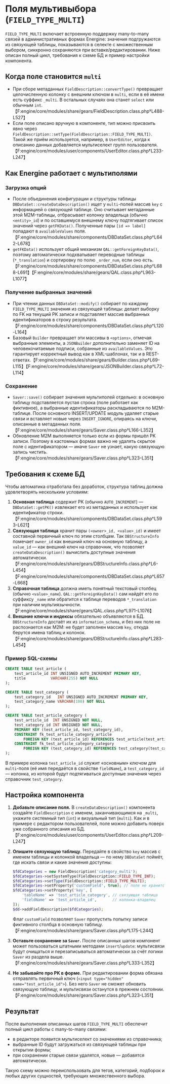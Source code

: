# Поля мультивыбора (`FIELD_TYPE_MULTI`)

`FIELD_TYPE_MULTI` включает встроенную поддержку many-to-many связей в административных формах Energine: значения подгружаются из связующей таблицы, показываются в селекте с множественным выбором, синхронно сохраняются при вставке/редактировании. Ниже описан полный цикл, требования к схеме БД и пример настройки компонента.

## Когда поле становится `multi`

* При сборе метаданных `FieldDescription::convertType()` превращает целочисленную колонку с внешним ключом в `multi`, если в её имени есть суффикс `_multi`. В остальных случаях она станет `select` или обычным `int`.【F:engine/core/modules/share/gears/FieldDescription.class.php†L488-L527】
* Если поле описано вручную в компоненте, тип можно присвоить явно через `FieldDescription::setType(FieldDescription::FIELD_TYPE_MULTI)`. Такой же приём используется, например, в `UserEditor`, когда к описанию данных добавляется мультиселект групп пользователя.【F:engine/core/modules/user/components/UserEditor.class.php†L233-L247】

## Как Energine работает с мультиполями

### Загрузка опций

* После объединения конфигурации и структуры таблицы `DBDataSet::createDataDescription()` ищет у `multi`-полей массив `key` с информацией о связующей таблице. Оно считывает метаданные этой M2M-таблицы, отбрасывает колонку владельца (обычно `<entity>_id`) и по оставшемуся внешнему ключу подтягивает список значений через `getFKData()`. Полученные пары `[id => label]` попадают в `availableValues` поля.【F:engine/core/modules/share/components/DBDataSet.class.php†L642-L678】
* `getFKData()` использует общий механизм `QAL::getForeignKeyData()`, поэтому автоматически подхватывает переводные таблицы (`*_translation`) и сортировку по полю `_order_num`, если оно есть.【F:engine/core/modules/share/components/DBDataSet.class.php†L688-L691】【F:engine/core/modules/share/gears/QAL.class.php†L963-L1077】

### Получение выбранных значений

* При чтении данных `DBDataSet::modify()` собирает по каждому `FIELD_TYPE_MULTI` значения из связующей таблицы: делает выборку по FK на текущий PK записи и подставляет массив выбранных идентификаторов в строку результата.【F:engine/core/modules/share/components/DBDataSet.class.php†L120-L164】
* Базовый `Builder` превращает эти массивы в `<options>`, отмечая выбранные элементы, а `JSONBuilder` дополнительно заменяет ID на человекочитаемые подписи, собранные из `availableValues`. Это гарантирует корректный вывод как в XML-шаблонах, так и в REST-ответах.【F:engine/core/modules/share/gears/Builder.class.php†L69-L115】【F:engine/core/modules/share/gears/JSONBuilder.class.php†L72-L114】

### Сохранение

* `Saver::save()` собирает значения мультиполей отдельно: в основную таблицу подставляется пустая строка (поле работает как фиктивное), а выбранные идентификаторы раскладываются по M2M-таблице. После основного INSERT/UPDATE модуль удаляет старые связи и вставляет новые через `INSERT_IGNORE`, опираясь на ключи, описанные в метаданных поля.【F:engine/core/modules/share/gears/Saver.class.php†L166-L352】
* Обновление M2M выполняется только если из формы пришёл PK записи. Поэтому в кастомных формах важно не удалять скрытое поле с идентификатором — иначе `Saver` не узнает, какую связующую запись чистить.【F:engine/core/modules/share/gears/Saver.class.php†L323-L351】

## Требования к схеме БД

Чтобы автоматика отработала без доработок, структура таблиц должна удовлетворять нескольким условиям:

1. **Основная таблица** содержит PK (обычно `AUTO_INCREMENT`) — `DBDataSet::getPK()` извлекает его из метаданных и использует как идентификатор строки.【F:engine/core/modules/share/components/DBDataSet.class.php†L593-L621】
2. **Связующая таблица** хранит пары `(<owner>_id, <value>_id)` и имеет составной первичный ключ по этим столбцам. Так `DBStructureInfo` помечает `owner_id` как внешний ключ на основную таблицу, а `value_id` — как внешний ключ на справочник, что позволяет `createDataDescription()` вычислить доступные значения автоматически.【F:engine/core/modules/share/gears/DBStructureInfo.class.php†L6-L454】【F:engine/core/modules/share/components/DBDataSet.class.php†L657-L668】
3. **Справочная таблица** должна иметь понятный текстовый столбец (обычно `<value>_name`). `QAL::getForeignKeyData()` сам найдёт его по суффиксу `_name` или обратится к таблице переводов `*_translation` при наличии мультиязычности.【F:engine/core/modules/share/gears/QAL.class.php†L971-L1076】
4. **Внешние ключи и индексы** обязательно объявляются в БД. `DBStructureInfo` достаёт их из `information_schema`, и без них поле не распознается как M2M: не будет заполнен массив `key`, откуда берутся имена таблиц и колонок.【F:engine/core/modules/share/gears/DBStructureInfo.class.php†L283-L454】

### Пример SQL-схемы

```sql
CREATE TABLE test_article (
    test_article_id INT UNSIGNED AUTO_INCREMENT PRIMARY KEY,
    title           VARCHAR(255) NOT NULL
);

CREATE TABLE test_category (
    test_category_id   INT UNSIGNED AUTO_INCREMENT PRIMARY KEY,
    test_category_name VARCHAR(100) NOT NULL
);

CREATE TABLE test_article_category (
    test_article_id  INT UNSIGNED NOT NULL,
    test_category_id INT UNSIGNED NOT NULL,
    PRIMARY KEY (test_article_id, test_category_id),
    CONSTRAINT fk_test_article_category_article
        FOREIGN KEY (test_article_id) REFERENCES test_article(test_article_id) ON DELETE CASCADE,
    CONSTRAINT fk_test_article_category_category
        FOREIGN KEY (test_category_id) REFERENCES test_category(test_category_id) ON DELETE CASCADE
);
```

В примере колонка `test_article_id` служит «основным» ключом для `multi`-поля (её имя передаётся в свойстве `fieldName`), а `test_category_id` — колонка, из которой будут подтягиваться доступные значения через справочник `test_category`.

## Настройка компонента

1. **Добавьте описание поля.** В `createDataDescription()` компонента создайте `FieldDescription` с именем, заканчивающимся на `_multi`, укажите системный тип (`int`) и визуальный тип (`multi`). Как и в примере с редактором пользователей, поле можно добавить поверх уже собранного описания из БД.【F:engine/core/modules/user/components/UserEditor.class.php†L209-L247】

2. **Опишите связующую таблицу.** Передайте в свойство `key` массив с именем таблицы и колонкой владельца — по нему `DBDataSet` поймёт, где искать связи и какие значения доступны:

   ```php
   $fdCategories = new FieldDescription('category_multi');
   $fdCategories->setSystemType(FieldDescription::FIELD_TYPE_INT);
   $fdCategories->setType(FieldDescription::FIELD_TYPE_MULTI);
   $fdCategories->setProperty('customField', true); // поле не хранится в test_article
   $fdCategories->setProperty('key', [
       'tableName' => 'test_article_category', // связующая таблица
       'fieldName' => 'test_article_id',       // колонка-владелец
   ]);
   $dd->addFieldDescription($fdCategories);
   ```

   Флаг `customField` позволяет `Saver` пропустить попытку записи фиктивного столбца в основную таблицу.【F:engine/core/modules/share/gears/Saver.class.php†L175-L244】

3. **Оставьте сохранение за `Saver`.** После описанных шагов компонент может пользоваться штатными методами `insert`/`update`: мультисвязи будут очищаться и перезаписываться автоматически за счёт логики `Saver` из раздела выше.【F:engine/core/modules/share/gears/Saver.class.php†L333-L352】

4. **Не забывайте про PK в форме.** При редактировании форма обязана отправлять первичный ключ (`<input type="hidden" name="test_article_id">`). Без него `Saver` не сможет обновить связующую таблицу, и мультисвязи останутся в прежнем состоянии.【F:engine/core/modules/share/gears/Saver.class.php†L323-L351】

## Результат

После выполнения описанных шагов `FIELD_TYPE_MULTI` обеспечит полный цикл работы с many-to-many связями:

* в редакторе появится мультиселект со значениями из справочника;
* выбранные ID будут загружаться из связующей таблицы при открытии формы;
* при сохранении старые связи удалятся, новые — добавятся автоматически.

Такую схему можно переиспользовать для тегов, категорий, подборок и любых других сущностей, требующих множественного выбора.
